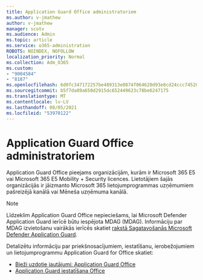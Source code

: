 ```yaml
---
title: Application Guard Office administratoriem
ms.author: v-jmathew
author: v-jmathew
manager: scotv
ms.audience: Admin
ms.topic: article
ms.service: o365-administration
ROBOTS: NOINDEX, NOFOLLOW
localization_priority: Normal
ms.collection: Adm_O365
ms.custom:
- "9004584"
- "8187"
ms.openlocfilehash: 6d0fc347172257be489313e0874f064620d93e8cd24ccc74520954e7427bcd95
ms.sourcegitcommit: b5f7da89a650d2915dc652449623c78be6247175
ms.translationtype: MT
ms.contentlocale: lv-LV
ms.lasthandoff: 08/05/2021
ms.locfileid: "53970122"
---
```

# <a name="application-guard-for-office-for-admins"></a>Application Guard Office administratoriem

Application Guard Office pieejams organizācijām, kurām ir Microsoft 365 E5 vai Microsoft 365 E5 Mobility + Security licences. Lietotājiem šajās organizācijās ir jāizmanto Microsoft 365 lietojumprogrammas uzņēmumiem pašreizējā kanālā vai Mēneša uzņēmuma kanālā.

> [!NOTE]
> Līdzeklim Application Guard Office nepieciešams, lai Microsoft Defender Application Guard ierīcē būtu iespējota MDAG (MDAG). Informāciju par MDAG izvietošanu vairākās ierīcēs skatiet [rakstā Sagatavošanās Microsoft Defender Application Guard](https://docs.microsoft.com/windows/security/threat-protection/microsoft-defender-application-guard/install-md-app-guard).

Detalizētu informāciju par priekšnosacījumiem, iestatīšanu, ierobežojumiem un lietojumprogrammu Application Guard for Office skatiet:

- [Bieži uzdotie jautājumi: Application Guard Office](https://support.microsoft.com/office/application-guard-for-office-9e0fb9c2-ffad-43bf-8ba3-78f785fdba46)
- [Application Guard iestatīšana Office](https://docs.microsoft.com/microsoft-365/security/office-365-security/install-app-guard)

